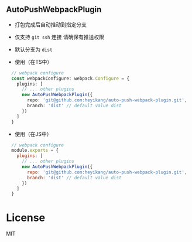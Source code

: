 ## AutoPushWebpackPlugin

- 打包完成后自动推动到指定分支

- 仅支持 `git ssh` 连接 请确保有推送权限

- 默认分支为 `dist`



- 使用（在TS中）

```ts
  // webpack configure
  const webpackConfigure: webpack.Configure = {
    plugins: [
      // ... other plugins
      new AutoPushWebpackPlugin({
        repo: 'git@github.com:heyikang/auto-push-webpack-plugin.git',
        branch: 'dist' // default value dist
      })
    ]
  }
```

- 使用（在JS中）

```js
  // webpack configure
  module.exports = {
    plugins: [
      // ... other plugins
      new AutoPushWebpackPlugin({
        repo: 'git@github.com:heyikang/auto-push-webpack-plugin.git',
        branch: 'dist' // default value dist
      })
    ]
  }
```

# License

MIT




